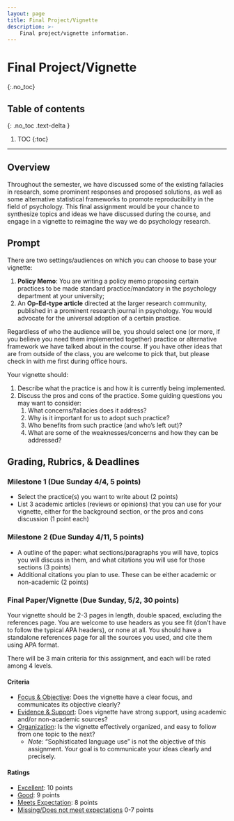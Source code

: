 ```yaml
---
layout: page
title: Final Project/Vignette
description: >-
    Final project/vignette information.
---
```


# Final Project/Vignette
{:.no_toc}

## Table of contents
{: .no_toc .text-delta }

1. TOC
{:toc}

---

## Overview
Throughout the semester, we have discussed some of the existing fallacies in research, some prominent responses and proposed solutions, as well as some alternative statistical frameworks to promote reproducibility in the field of psychology. This final assignment would be your chance to synthesize topics and ideas we have discussed during the course, and engage in a vignette to reimagine the way we do psychology research. 

## Prompt
There are two settings/audiences on which you can choose to base your vignette:
1. **Policy Memo**: You are writing a policy memo proposing certain practices to be made standard practice/mandatory in the psychology department at your university;
1. An **Op-Ed-type article** directed at the larger research community, published in a prominent research journal in psychology. You would advocate for the universal adoption of a certain practice.

Regardless of who the audience will be, you should select one (or more, if you believe you need them implemented together) practice or alternative framework we have talked about in the course. If you have other ideas that are from outside of the class, you are welcome to pick that, but please check in with me first during office hours. 

Your vignette should:
1. Describe what the practice is and how it is currently being implemented.
1. Discuss the pros and cons of the practice. Some guiding questions you may want to consider:
	1. What concerns/fallacies does it address?
	1. Why is it important for us to adopt such practice?
	1. Who benefits from such practice (and who’s left out)?
	1. What are some of the weaknesses/concerns and how they can be addressed?

## Grading, Rubrics, & Deadlines

### Milestone 1 (Due Sunday 4/4, 5 points)
- Select the practice(s) you want to write about (2 points)
- List 3 academic articles (reviews or opinions) that you can use for your vignette, either for the background section, or the pros and cons discussion (1 point each)

### Milestone 2 (Due Sunday 4/11, 5 points)
- A outline of the paper: what sections/paragraphs you will have, topics you will discuss in them, and what citations you will use for those sections (3 points)
- Additional citations you plan to use. These can be either academic or non-academic (2 points)

### Final Paper/Vignette (Due Sunday, 5/2, 30 points)
Your vignette should be 2-3 pages in length, double spaced, excluding the references page. You are welcome to use headers as you see fit (don’t have to follow the typical APA headers), or none at all. You should have a standalone references page for all the sources you used, and cite them using APA format.

There will be 3 main criteria for this assignment, and each will be rated among 4 levels. 

#### Criteria
- <u>Focus & Objective</u>: Does the vignette have a clear focus, and communicates its objective clearly?
- <u>Evidence & Support</u>: Does vignette have strong support, using academic and/or non-academic sources?
- <u>Organization</u>: Is the vignette effectively organized, and easy to follow from one topic to the next?
	- *Note*: “Sophisticated language use” is not the objective of this assignment. Your goal is to communicate your ideas clearly and precisely.

#### Ratings
- <u>Excellent</u>: 10 points
- <u>Good</u>: 9 points
- <u>Meets Expectation</u>: 8 points
- <u>Missing/Does not meet expectations</u> 0-7 points